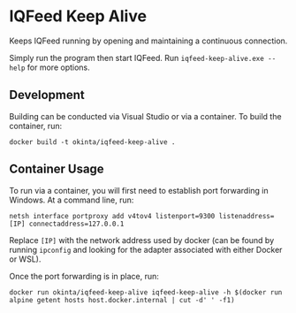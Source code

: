 ﻿# IQFeed Keep Alive

Keeps IQFeed running by opening and maintaining a continuous connection.

Simply run the program then start IQFeed. Run `iqfeed-keep-alive.exe --help`
for more options.

## Development

Building can be conducted via Visual Studio or via a container. To build the
container, run:

    docker build -t okinta/iqfeed-keep-alive .

## Container Usage

To run via a container, you will first need to establish port forwarding in
Windows. At a command line, run:

    netsh interface portproxy add v4tov4 listenport=9300 listenaddress=[IP] connectaddress=127.0.0.1

Replace `[IP]` with the network address used by docker (can be found by running
`ipconfig` and looking for the adapter associated with either Docker or WSL).

Once the port forwarding is in place, run:

    docker run okinta/iqfeed-keep-alive iqfeed-keep-alive -h $(docker run alpine getent hosts host.docker.internal | cut -d' ' -f1)
